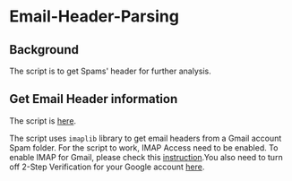 # Email-Header-Parsing

## Background

The script is to get Spams' header for further analysis.

## Get Email Header information

The script is [here](https://github.com/j84lee/Email-Header-Parsing/blob/master/emalprasing.ipynb).

The script uses ```imaplib``` library to get email headers from a Gmail account Spam folder. For the script to work, IMAP Access need to be enabled. To enable IMAP for Gmail, please check this [instruction](https://support.google.com/mail/answer/7126229).You also need to turn off 2-Step Verification for your Google account [here](https://myaccount.google.com/u/1/security).
